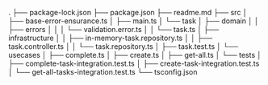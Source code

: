 .
├── package-lock.json
├── package.json
├── readme.md
├── src
│   ├── base-error-ensurance.ts
│   ├── main.ts
│   └── task
│       ├── domain
│       │   ├── errors
│       │   │   └── validation.error.ts
│       │   └── task.ts
│       ├── infrastructure
│       │   ├── in-memory-task.repository.ts
│       │   ├── task.controller.ts
│       │   └── task.repository.ts
│       ├── task.test.ts
│       └── usecases
│           ├── complete.ts
│           ├── create.ts
│           ├── get-all.ts
│           └── tests
│               ├── complete-task-integration.test.ts
│               ├── create-task-integration.test.ts
│               └── get-all-tasks-integration.test.ts
└── tsconfig.json
